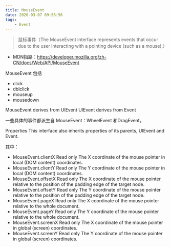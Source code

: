 ```yaml
---
title: MouseEvent
date: 2020-03-07 09:56:56
tags: 
    - Event
---
```

> 鼠标事件（The MouseEvent interface represents events that occur due to the user interacting with a pointing device (such as a mouse).）

* MDN指路：https://developer.mozilla.org/zh-CN/docs/Web/API/MouseEvent

MouseEvent 包括
- click
- dblclick
- mouseup
- mousedown

MouseEvent derives from UIEvent 
UIEvent derives from Event

一些具体的事件都派生自 MouseEvent：WheelEvent 和DragEvent。

Properties
This interface also inherits properties of its parents, UIEvent and Event.

其中：
- MouseEvent.clientX Read only
The X coordinate of the mouse pointer in local (DOM content) coordinates.
- MouseEvent.clientY Read only
The Y coordinate of the mouse pointer in local (DOM content) coordinates.
- MouseEvent.offsetX Read only
The X coordinate of the mouse pointer relative to the position of the padding edge of the target node.
- MouseEvent.offsetY Read only
The Y coordinate of the mouse pointer relative to the position of the padding edge of the target node.
- MouseEvent.pageX Read only
The X coordinate of the mouse pointer relative to the whole document.
- MouseEvent.pageY Read only
The Y coordinate of the mouse pointer relative to the whole document.
- MouseEvent.screenX Read only
The X coordinate of the mouse pointer in global (screen) coordinates.
- MouseEvent.screenY Read only
The Y coordinate of the mouse pointer in global (screen) coordinates.
